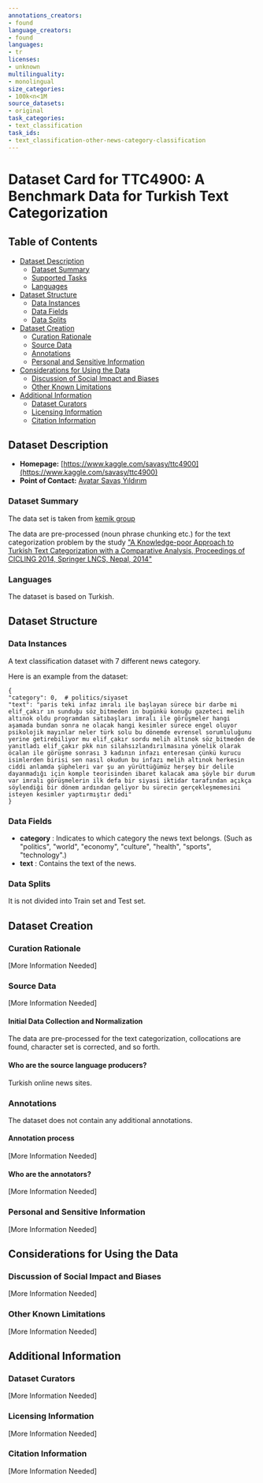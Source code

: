 ```yaml
---
annotations_creators:
- found
language_creators:
- found
languages:
- tr
licenses:
- unknown
multilinguality:
- monolingual
size_categories:
- 100k<n<1M
source_datasets:
- original
task_categories:
- text_classification
task_ids:
- text_classification-other-news-category-classification
---
```


# Dataset Card for TTC4900: A Benchmark Data for Turkish Text Categorization

## Table of Contents
- [Dataset Description](#dataset-description)
  - [Dataset Summary](#dataset-summary)
  - [Supported Tasks](#supported-tasks-and-leaderboards)
  - [Languages](#languages)
- [Dataset Structure](#dataset-structure)
  - [Data Instances](#data-instances)
  - [Data Fields](#data-instances)
  - [Data Splits](#data-instances)
- [Dataset Creation](#dataset-creation)
  - [Curation Rationale](#curation-rationale)
  - [Source Data](#source-data)
  - [Annotations](#annotations)
  - [Personal and Sensitive Information](#personal-and-sensitive-information)
- [Considerations for Using the Data](#considerations-for-using-the-data)
  - [Discussion of Social Impact and Biases](#discussion-of-social-impact-and-biases)
  - [Other Known Limitations](#other-known-limitations)
- [Additional Information](#additional-information)
  - [Dataset Curators](#dataset-curators)
  - [Licensing Information](#licensing-information)
  - [Citation Information](#citation-information)

## Dataset Description

- **Homepage:** [https://www.kaggle.com/savasy/ttc4900](https://www.kaggle.com/savasy/ttc4900)
- **Point of Contact:** [ Avatar
Savaş Yıldırım](mailto:savasy@gmail.com)

### Dataset Summary

The data set is taken from [kemik group](http://www.kemik.yildiz.edu.tr/)

The data are pre-processed (noun phrase chunking etc.) for the text categorization problem by the study ["A Knowledge-poor Approach to Turkish Text Categorization with a Comparative Analysis, Proceedings of CICLING 2014, Springer LNCS, Nepal, 2014"](https://link.springer.com/chapter/10.1007/978-3-642-54903-8_36)

### Languages

The dataset is based on Turkish.

## Dataset Structure

### Data Instances

A text classification dataset with 7 different news category. 

Here is an example from the dataset:

```
{
"category": 0,  # politics/siyaset
"text": "paris teki infaz imralı ile başlayan sürece bir darbe mi elif_çakır ın sunduğu söz_bitmeden in bugünkü konuğu gazeteci melih altınok oldu programdan satıbaşları imralı ile görüşmeler hangi aşamada bundan sonra ne olacak hangi kesimler sürece engel oluyor psikolojik mayınlar neler türk solu bu dönemde evrensel sorumluluğunu yerine getirebiliyor mu elif_çakır sordu melih altınok söz_bitmeden de yanıtladı elif_çakır pkk nın silahsızlandırılmasına yönelik olarak öcalan ile görüşme sonrası 3 kadının infazı enteresan çünkü kurucu isimlerden birisi sen nasıl okudun bu infazı melih altınok herkesin ciddi anlamda şüpheleri var şu an yürüttüğümüz herşey bir delile dayanmadığı için komple teorisinden ibaret kalacak ama şöyle bir durum var imralı görüşmelerin ilk defa bir siyasi iktidar tarafından açıkça söylendiği bir dönem ardından geliyor bu sürecin gerçekleşmemesini isteyen kesimler yaptırmıştır dedi"
}
```


### Data Fields

- **category** : Indicates to which category the news text belongs.
(Such as "politics", "world", "economy", "culture", "health", "sports", "technology".)
- **text** : Contains the text of the news.

### Data Splits

It is not divided into Train set and Test set.

## Dataset Creation

### Curation Rationale

[More Information Needed]

### Source Data

[More Information Needed]

#### Initial Data Collection and Normalization

The data are pre-processed for the text categorization, collocations are found, character set is corrected, and so forth. 


#### Who are the source language producers?

Turkish online news sites. 

### Annotations

The dataset does not contain any additional annotations.

#### Annotation process

[More Information Needed]

#### Who are the annotators?

[More Information Needed]

### Personal and Sensitive Information

[More Information Needed]

## Considerations for Using the Data

### Discussion of Social Impact and Biases

[More Information Needed]

### Other Known Limitations

[More Information Needed]

## Additional Information

### Dataset Curators

[More Information Needed]

### Licensing Information

[More Information Needed]

### Citation Information

[More Information Needed]
